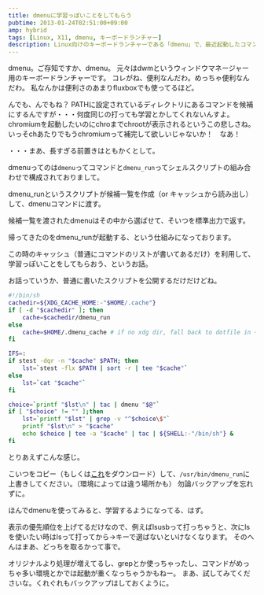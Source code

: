 ```yaml
---
title: dmenuに学習っぽいことをしてもらう
pubtime: 2013-01-24T02:51:00+09:00
amp: hybrid
tags: [Linux, X11, dmenu, キーボードランチャー]
description: Linux向けのキーボードランチャーである「dmenu」で、最近起動したコマンドを優先的に表示してもらうようにする方法です。
---
```


dmenu。ご存知ですか、dmenu。
元々はdwmというウィンドウマネージャー用のキーボードランチャーです。
コレがね、便利なんだわ。めっちゃ便利なんだわ。
私なんかは便利さのあまりfluxboxでも使ってるほど。

んでも、んでもね？
PATHに設定されているディレクトリにあるコマンドを候補にするんですが・・・何度同じの打っても学習とかしてくれないんすよ。
chromiumを起動したいのにchroまでchrootが表示されるというこの悲しさね。
いっそchあたりでもうchromiumって補完して欲しいじゃないか！　なあ！

・・・まあ、長すぎる前置きはともかくとして。

dmenuってのは`dmenu`ってコマンドと`dmenu_run`ってシェルスクリプトの組み合わせで構成されておりまして。

dmenu\_runというスクリプトが候補一覧を作成（or キャッシュから読み出し）して、dmenuコマンドに渡す。

候補一覧を渡されたdmenuはその中から選ばせて、そいつを標準出力で返す。

帰ってきたのをdmenu\_runが起動する、という仕組みになっております。

この時のキャッシュ（普通にコマンドのリストが書いてあるだけ）を利用して、学習っぽいことをしてもらおう、というお話。

お話っていうか、普通に書いたスクリプトを公開するだけだけどね。
``` bash
#!/bin/sh
cachedir=${XDG_CACHE_HOME:-"$HOME/.cache"}
if [ -d "$cachedir" ]; then
	cache=$cachedir/dmenu_run
else
	cache=$HOME/.dmenu_cache # if no xdg dir, fall back to dotfile in ~
fi

IFS=:
if stest -dqr -n "$cache" $PATH; then
	lst=`stest -flx $PATH | sort -r | tee "$cache"`
else
	lst=`cat "$cache"`
fi

choice=`printf "$lst\n" | tac | dmenu "$@"`
if [ "$choice" != "" ];then
	lst=`printf "$lst" | grep -v "^$choice\$"`
	printf "$lst\n" > "$cache"
	echo $choice | tee -a "$cache" | tac | ${SHELL:-"/bin/sh"} &
fi
```
とりあえずこんな感じ。

こいつをコピー（もしくは[これ](/blog/2013/01/dmenu_run.sh)をダウンロード）して、`/usr/bin/dmenu_run`に上書きしてください。（環境によっては違う場所かも）
勿論バックアップを忘れずに。

ほんでdmenuを使ってみると、学習するようになってる、はず。

表示の優先順位を上げてるだけなので、例えばlsusbって打っちゃうと、次にlsを使いたい時はlsって打ってから→キーで選ばないといけなくなります。
そのへんはまあ、どっちを取るかって事で。

オリジナルより処理が増えてるし、grepとか使っちゃったし、コマンドがめっちゃ多い環境とかでは起動が重くなっちゃうかもねー。
まあ、試してみてくださいな。くれぐれもバックアップはしておくように。
